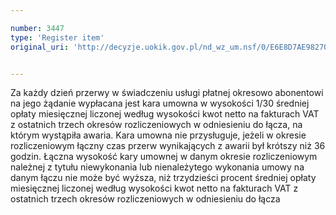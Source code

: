```yaml
---

number: 3447
type: 'Register item'
original_uri: 'http://decyzje.uokik.gov.pl/nd_wz_um.nsf/0/E6E8D7AE982709CBC1257A4C003C0107?OpenDocument'


---
```


Za każdy dzień przerwy w świadczeniu usługi płatnej okresowo abonentowi na jego żądanie wypłacana jest kara umowna w wysokości 1/30 średniej opłaty miesięcznej liczonej według wysokości kwot netto na fakturach VAT z ostatnich trzech okresów rozliczeniowych w odniesieniu do łącza, na którym wystąpiła awaria. Kara umowna nie przysługuje, jeżeli w okresie rozliczeniowym łączny czas przerw wynikających z awarii był krótszy niż 36 godzin. Łączna wysokość kary umownej w danym okresie rozliczeniowym należnej z tytułu niewykonania lub nienależytego wykonania umowy na danym łączu nie może być wyższa, niż trzydzieści procent średniej opłaty miesięcznej liczonej według wysokości kwot netto na fakturach VAT z ostatnich trzech okresów rozliczeniowych w odniesieniu do łącza
